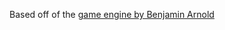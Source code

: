 Based off of the [game engine by Benjamin Arnold](https://github.com/Barnold1953/GraphicsTutorials)
